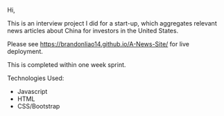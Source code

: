 Hi,

This is an interview project I did for a start-up, which aggregates relevant news articles about China for investors in the United States.

Please see https://brandonliao14.github.io/A-News-Site/ for live deployment.

This is completed within one week sprint.

Technologies Used:
- Javascript
- HTML
- CSS/Bootstrap
